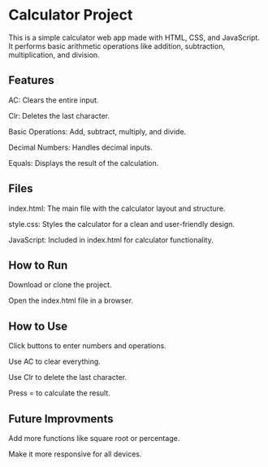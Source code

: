 
# Calculator Project

This is a simple calculator web app made with HTML, CSS, and JavaScript. It performs basic arithmetic operations like addition, subtraction, multiplication, and division.


## Features


AC: Clears the entire input.

Clr: Deletes the last character.

Basic Operations: Add, subtract, multiply, and divide.

Decimal Numbers: Handles decimal inputs.

Equals: Displays the result of the calculation.

## Files

index.html: The main file with the calculator layout and structure.

style.css: Styles the calculator for a clean and user-friendly design.

JavaScript: Included in index.html for calculator functionality.
## How to Run

Download or clone the project.

Open the index.html file in a browser.
## How to Use

Click buttons to enter numbers and operations.

Use AC to clear everything.

Use Clr to delete the last character.

Press = to calculate the result.
## Future Improvments

Add more functions like square root or percentage.

Make it more responsive for all devices.